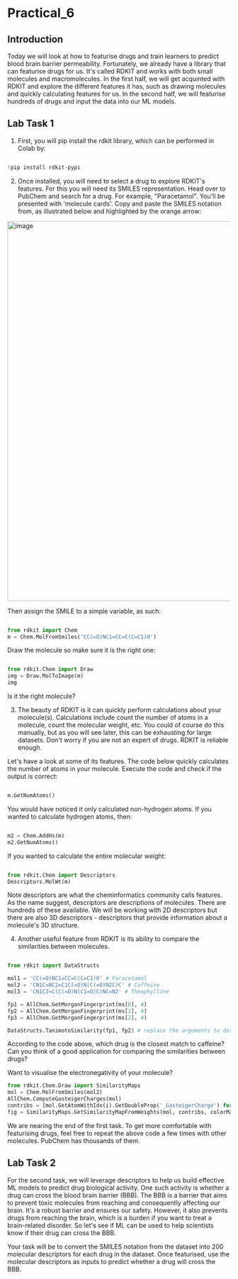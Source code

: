 # Practical_6

## Introduction

Today we will look at how to featurise drugs and train learners to predict blood brain barrier permeability. Fortunately, we already have a library that can featurise drugs for us. It's called RDKIT and works with both small molecules and macromolecules. In the first half, we will get acquinted with RDKIT and explore the different features it has, such as drawing molecules and quickly calculating features for us. In the second half, we will featurise hundreds of drugs and input the data into our ML models.


## Lab Task 1

1. First, you will pip install the rdkit library, which can be performed in Colab by:

``` python

!pip install rdkit-pypi

```

2. Once installed, you will need to select a drug to explore RDKIT's features. For this you will need its SMILES representation. Head over to PubChem and search for a drug. For example, "Paracetamol". You'll be presented with 'molecule cards'. Copy and paste the SMILES notation from, as illustrated below and highlighted by the orange arrow:

<img width="858" alt="image" src="https://github.com/Dr-M-ELBA/Practical_6/assets/158515515/c641ca03-b2e4-41c0-9afe-36396ef61c9b">

Then assign the SMILE to a simple variable, as such:

``` python

from rdkit import Chem
m = Chem.MolFromSmiles('CC(=O)NC1=CC=C(C=C1)O')

```

Draw the molecule so make sure it is the right one:

``` python

from rdkit.Chem import Draw
img = Draw.MolToImage(m)
img

```

Is it the right molecule?

3. The beauty of RDKIT is it can quickly perform calculations about your molecule(s). Calculations include count the number of atoms in a molecule, count the molecular weight, etc. You could of course do this manually, but as you will see later, this can be exhausting for large datasets. Don't worry if you are not an expert of drugs. RDKIT is reliable enough.

Let's have a look at some of its features. The code below quickly calculates the number of atoms in your molecule. Execute the code and check if the output is correct:

``` python

m.GetNumAtoms()

```

You would have noticed it only calculated non-hydrogen atoms. If you wanted to calculate hydrogen atoms, then:

``` python

m2 = Chem.AddHs(m)
m2.GetNumAtoms()

```

If you wanted to calculate the entire molecular weight:

``` python

from rdkit.Chem import Descriptors
Descriptors.MolWt(m)

```

Note descriptors are what the cheminformatics community calls features. As the name suggest, descriptors are descriptions of molecules. There are hundreds of these available. We will be working with 2D descriptors but there are also 3D descriptors - descriptors that provide information about a molecule's 3D structure. 


4. Another useful feature from RDKIT is its ability to compare the similarities between molecules.

``` python

from rdkit import DataStructs

mol1 = 'CC(=O)NC1=CC=C(C=C1)O' # Paracetamol
mol2 = 'CN1C=NC2=C1C(=O)N(C(=O)N2C)C' # Caffeine
mol3 = 'CN1C2=C(C(=O)N(C1=O)C)NC=N2' # Theophylline

fp1 = AllChem.GetMorganFingerprint(ms[0], 4)
fp2 = AllChem.GetMorganFingerprint(ms[1], 4)
fp3 = AllChem.GetMorganFingerprint(ms[2], 4)

DataStructs.TanimotoSimilarity(fp1, fp2) # replace the arguments to determine which two molecules are similar

```
According to the code above, which drug is the closest match to caffeine? Can you think of a good application for comparing the similarities between drugs?

Want to visualise the electronegativity of your molecule?

``` python
from rdkit.Chem.Draw import SimilarityMaps
mol = Chem.MolFromSmiles(mol2)
AllChem.ComputeGasteigerCharges(mol)
contribs = [mol.GetAtomWithIdx(i).GetDoubleProp('_GasteigerCharge') for i in range(mol.GetNumAtoms())]
fig = SimilarityMaps.GetSimilarityMapFromWeights(mol, contribs, colorMap='jet', contourLines=10)
```

We are nearing the end of the first task. To get more comfortable with featurising drugs, feel free to repeat the above code a few times with other molecules. PubChem has thousands of them. 

## Lab Task 2

For the second task, we will leverage descriptors to help us build effective ML models to predict drug biological activity. One such activity is whether a drug can cross the blood brain barrier (BBB). The BBB is a barrier that aims to prevent toxic molecules from reaching and consequently affecting our brain. It's a robust barrier and ensures our safety. However, it also prevents drugs from reaching the brain, which is a burden if you want to treat a brain-related disorder. So let's see if ML can be used to help scientists know if their drug can cross the BBB.

Your task will be to convert the SMILES notation from the dataset into 200 molecular descriptors for each drug in the dataset. Once featurised, use the molecular descriptors as inputs to predict whether a drug will cross the BBB.
